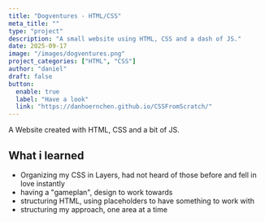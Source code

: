 ```yaml
---
title: "Dogventures - HTML/CSS"
meta_title: ""
type: "project"
description: "A small website using HTML, CSS and a dash of JS."
date: 2025-09-17
image: "/images/dogventures.png"
project_categories: ["HTML", "CSS"]
author: "daniel"
draft: false
button:
  enable: true
  label: "Have a look"
  link: "https://danhoernchen.github.io/CSSFromScratch/"
---
```


A Website created with HTML, CSS and a bit of JS.

## What i learned

- Organizing my CSS in Layers, had not heard of those before and fell in love instantly
- having a "gameplan", design to work towards
- structuring HTML, using placeholders to have something to work with
- structuring my approach, one area at a time

